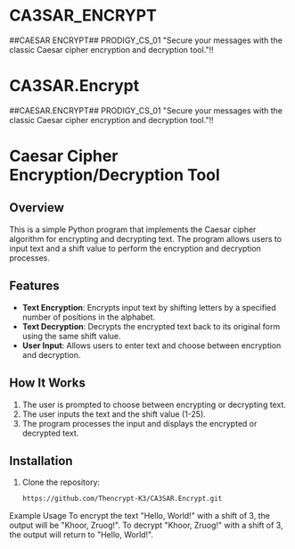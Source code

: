 # CA3SAR_ENCRYPT
##CAESAR ENCRYPT##    PRODIGY_CS_01   "Secure your messages with the classic Caesar cipher encryption and decryption tool."!!

# CA3SAR.Encrypt
##CAESAR.ENCRYPT##     PRODIGY_CS_01     "Secure your messages with the classic Caesar cipher encryption and decryption tool."!!

# Caesar Cipher Encryption/Decryption Tool

## Overview

This is a simple Python program that implements the Caesar cipher algorithm for encrypting and decrypting text. The program allows users to input text and a shift value to perform the encryption and decryption processes.

## Features

- **Text Encryption**: Encrypts input text by shifting letters by a specified number of positions in the alphabet.
- **Text Decryption**: Decrypts the encrypted text back to its original form using the same shift value.
- **User  Input**: Allows users to enter text and choose between encryption and decryption.

## How It Works

1. The user is prompted to choose between encrypting or decrypting text.
2. The user inputs the text and the shift value (1-25).
3. The program processes the input and displays the encrypted or decrypted text.

## Installation

1. Clone the repository:
   ```bash
   https://github.com/Thencrypt-K3/CA3SAR.Encrypt.git

Example Usage
To encrypt the text "Hello, World!" with a shift of 3, the output will be "Khoor, Zruog!".
To decrypt "Khoor, Zruog!" with a shift of 3, the output will return to "Hello, World!".
